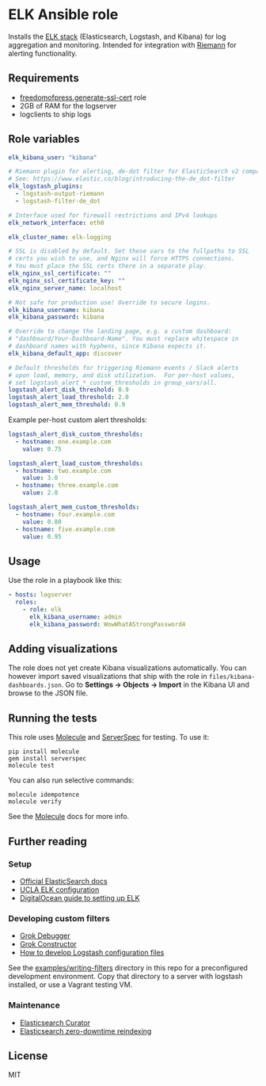 # ELK Ansible role

Installs the [ELK stack](https://www.elastic.co/products) (Elasticsearch, Logstash, and Kibana)
for log aggregation and monitoring. Intended for integration with [Riemann](http://riemann.io)
for alerting functionality.

## Requirements

* [freedomofpress.generate-ssl-cert] role
* 2GB of RAM for the logserver
* logclients to ship logs

## Role variables

```yaml
elk_kibana_user: "kibana"

# Riemann plugin for alerting, de-dot filter for ElasticSearch v2 compatibility.
# See: https://www.elastic.co/blog/introducing-the-de_dot-filter
elk_logstash_plugins:
  - logstash-output-riemann
  - logstash-filter-de_dot

# Interface used for firewall restrictions and IPv4 lookups
elk_network_interface: eth0

elk_cluster_name: elk-logging

# SSL is disabled by default. Set these vars to the fullpaths to SSL
# certs you wish to use, and Nginx will force HTTPS connections.
# You must place the SSL certs there in a separate play.
elk_nginx_ssl_certificate: ""
elk_nginx_ssl_certificate_key: ""
elk_nginx_server_name: localhost

# Not safe for production use! Override to secure logins.
elk_kibana_username: kibana
elk_kibana_password: kibana

# Override to change the landing page, e.g. a custom dashboard:
# "dashboard/Your-Dashboard-Name". You must replace whitespace in
# dashboard names with hyphens, since Kibana expects it.
elk_kibana_default_app: discover

# Default thresholds for triggering Riemann events / Slack alerts
# upon load, memory, and disk utilization.  For per-host values,
# set logstash_alert_*_custom_thresholds in group_vars/all.
logstash_alert_disk_threshold: 0.9
logstash_alert_load_threshold: 2.0
logstash_alert_mem_threshold: 0.9
```

Example per-host custom alert thresholds:

```yaml
logstash_alert_disk_custom_thresholds:
  - hostname: one.example.com
    value: 0.75

logstash_alert_load_custom_thresholds:
  - hostname: two.example.com
    value: 3.0
  - hostname: three.example.com
    value: 2.0

logstash_alert_mem_custom_thresholds:
  - hostname: four.example.com
    value: 0.80
  - hostname: five.example.com
    value: 0.95

```

## Usage

Use the role in a playbook like this:

```yaml
- hosts: logserver
  roles:
    - role: elk
      elk_kibana_username: admin
      elk_kibana_password: WowWhatAStrongPassword4
```

## Adding visualizations

The role does not yet create Kibana visualizations automatically. You can however
import saved visualizations that ship with the role in `files/kibana-dashboards.json`.
Go to **Settings -> Objects -> Import** in the Kibana UI and browse to the JSON file.

## Running the tests

This role uses [Molecule] and [ServerSpec] for testing. To use it:

```
pip install molecule
gem install serverspec
molecule test
```

You can also run selective commands:

```
molecule idempotence
molecule verify
```

See the [Molecule] docs for more info.

## Further reading
### Setup

* [Official ElasticSearch docs](https://www.elastic.co/guide/index.html)
* [UCLA ELK configuration](https://www.itsecurity.ucla.edu/elk)
* [DigitalOcean guide to setting up ELK](https://www.digitalocean.com/community/tutorials/how-to-install-elasticsearch-logstash-and-kibana-elk-stack-on-ubuntu-14-04)

### Developing custom filters
* [Grok Debugger](http://grokdebug.herokuapp.com/)
* [Grok Constructor](http://grokconstructor.appspot.com/)
* [How to develop Logstash configuration files](http://blog.comperiosearch.com/blog/2015/04/10/how-to-develop-logstash-configuration-files/)

See the [examples/writing-filters](examples/writing-filters) directory in this repo
for a preconfigured development environment. Copy that directory to a server with
logstash installed, or use a Vagrant testing VM.

### Maintenance

* [Elasticsearch Curator](https://www.elastic.co/guide/en/elasticsearch/client/curator/current/command-line.html)
* [Elasticsearch zero-downtime reindexing](https://blog.codecentric.de/en/2014/09/elasticsearch-zero-downtime-reindexing-problems-solutions/)

## License
MIT

[Molecule]: http://molecule.readthedocs.org/en/master/
[ServerSpec]: http://serverspec.org/
[freedomofpress.generate-ssl-cert]: https://github.com/freedomofpress/ansible-role-generate-ssl-cert
